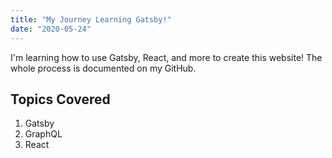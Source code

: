 ```yaml
---
title: "My Journey Learning Gatsby!"
date: "2020-05-24"
---
```


I'm learning how to use Gatsby, React, and more to create this website! The whole process is documented on my GitHub. 

## Topics Covered

1. Gatsby
2. GraphQL
3. React